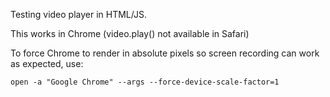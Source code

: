 Testing video player in HTML/JS.

This works in Chrome (video.play() not available in Safari)

To force Chrome to render in absolute pixels so screen recording can work as expected, use:

    open -a "Google Chrome" --args --force-device-scale-factor=1


